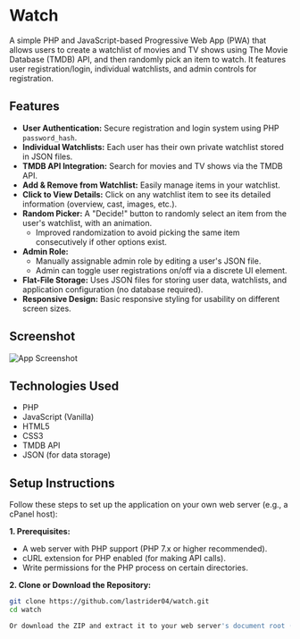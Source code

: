 # Watch
A simple PHP and JavaScript-based Progressive Web App (PWA) that allows users to create a watchlist of movies and TV shows using The Movie Database (TMDB) API, and then randomly pick an item to watch. It features user registration/login, individual watchlists, and admin controls for registration.

## Features

*   **User Authentication:** Secure registration and login system using PHP `password_hash`.
*   **Individual Watchlists:** Each user has their own private watchlist stored in JSON files.
*   **TMDB API Integration:** Search for movies and TV shows via the TMDB API.
*   **Add & Remove from Watchlist:** Easily manage items in your watchlist.
*   **Click to View Details:** Click on any watchlist item to see its detailed information (overview, cast, images, etc.).
*   **Random Picker:** A "Decide!" button to randomly select an item from the user's watchlist, with an animation.
    *   Improved randomization to avoid picking the same item consecutively if other options exist.
*   **Admin Role:**
    *   Manually assignable admin role by editing a user's JSON file.
    *   Admin can toggle user registrations on/off via a discrete UI element.
*   **Flat-File Storage:** Uses JSON files for storing user data, watchlists, and application configuration (no database required).
*   **Responsive Design:** Basic responsive styling for usability on different screen sizes.

## Screenshot

![App Screenshot](images/app_screenshot_placeholder.png)  <!-- Replace with an actual screenshot path if you add one -->

## Technologies Used

*   PHP
*   JavaScript (Vanilla)
*   HTML5
*   CSS3
*   TMDB API
*   JSON (for data storage)

## Setup Instructions

Follow these steps to set up the application on your own web server (e.g., a cPanel host):

**1. Prerequisites:**

*   A web server with PHP support (PHP 7.x or higher recommended).
*   cURL extension for PHP enabled (for making API calls).
*   Write permissions for the PHP process on certain directories.

**2. Clone or Download the Repository:**

   ```bash
   git clone https://github.com/lastrider04/watch.git
   cd watch

Or download the ZIP and extract it to your web server's document root (e.g., public_html/your-app-folder/).
